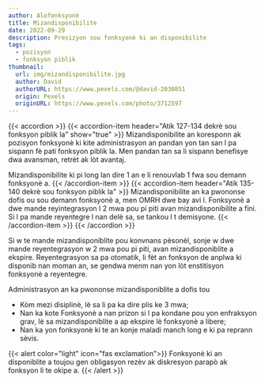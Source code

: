 ```yaml
---
author: Alofonksyonè
title: Mizandisponibilite
date: 2022-09-29
description: Presizyon sou fonksyonè ki an disponibilite
tags:
  - pozisyon
  - fonksyon piblik
thumbnail:
  url: img/mizandisponibilite.jpg
  author: David
  authorURL: https://www.pexels.com/@david-2030851
  origin: Pexels
  originURL: https://www.pexels.com/photo/3712597
---
```


{{< accordion >}}
  {{< accordion-item header="Atik 127-134 dekrè sou fonksyon piblik la" show="true" >}}
  Mizandisponibilite an koresponn ak pozisyon fonksyonè ki kite administrasyon an pandan yon tan san l pa sispann fè pati fonksyon piblik la. Men pandan tan sa li sispann benefisye dwa avansman, retrèt ak lòt avantaj.
  
  Mizandisponibilite ki pi long lan dire 1 an e li renouvlab 1 fwa sou demann fonksyonè a.
  {{< /accordion-item >}}
  {{< accordion-item header="Atik 135-140 dekrè sou fonksyon piblik la" >}}
  Mizandisponibilite an ka pwononse dofis ou sou demann fonksyonè a, men OMRH dwe bay avi l. Fonksyonè a dwe mande reyintegrasyon l 2 mwa pou pi piti avan mizandisponibilite a fini. Si l pa mande reyentegre l nan delè sa, se tankou l t demisyone.
  {{< /accordion-item >}}
{{< /accordion >}}

Si w te mande mizandisponiblite pou konvnans pèsonèl, sonje w dwe mande reyentegrasyon w 2 mwa pou pi piti, avan mizandisponiblite a ekspire. Reyentegrasyon sa pa otomatik, li fèt an fonksyon de anplwa ki disponib nan moman an, se gendwa menm nan yon lòt enstitisyon fonksyonè a reyentegre.

Administrasyon an ka pwononse mizandisponiblite a dofis tou
- Kòm mezi disiplinè, lè sa li pa ka dire plis ke 3 mwa;
- Nan ka kote Fonksyonè a nan prizon si l pa kondane pou yon enfraksyon grav, lè sa mizandisponiblite a ap ekspire lè fonksyonè a libere;
- Nan ka yon fonksyonè ki te an konje maladi manch long e ki pa reprann sèvis.

{{< alert color="light" icon="fas exclamation">}}
    Fonksyonè ki an disponiblite a toujou gen obligasyon rezèv ak diskresyon parapò ak fonksyon li te okipe a. 
{{< /alert >}}
